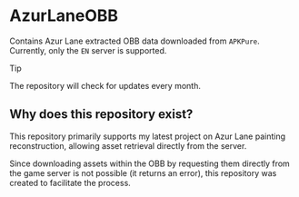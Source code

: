 # AzurLaneOBB

Contains Azur Lane extracted OBB data downloaded from `APKPure`. Currently, only the `EN` server is supported.

> [!TIP]
> The repository will check for updates every month.


## Why does this repository exist?

This repository primarily supports my latest project on Azur Lane painting reconstruction, allowing asset retrieval directly from the server.

Since downloading assets within the OBB by requesting them directly from the game server is not possible (it returns an error), this repository was created to facilitate the process.
